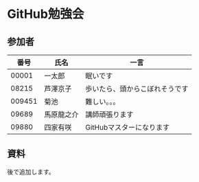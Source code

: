 # GitHub勉強会

## 参加者

|番号|氏名|一言|
|---|---|---|
|00001|一太郎|眠いです|
|08215|芦澤京子|歩いたら、頭からこぼれそうです|
|009451|菊池|難しい。。。|
|09689|馬原龍之介|講師頑張ります|
|09880|四家有咲|GitHubマスターになります|

## 資料
後で追加します。

## 
